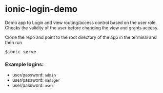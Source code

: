 # ionic-login-demo

Demo app to Login and view routing/access control based on the user role. Checks the validity of the user before changing the view and grants access.

Clone the repo and point to the root directory of the app in the terminal and then run
<pre>$ionic serve</pre>

<h3>Example logins:</h3>
<ul>
  <li>user/password: <code>admin</code></li>
  <li>user/password: <code>manager</code></li>
  <li>user/password: <code>user</code></li>
</ul>  




